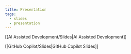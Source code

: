 ```yaml
---
title: Presentation
tags:
  - slides
  - presentation
---
```


[[AI Assisted Development/Slides|AI Assisted Development]]

[[GitHub Copilot/Slides|GitHub Copilot Slides]]
